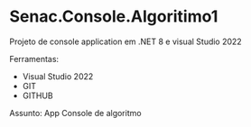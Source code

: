 # Senac.Console.Algoritimo1

Projeto de console application
em .NET 8 e visual Studio 2022

Ferramentas:
- Visual Studio 2022
- GIT
- GITHUB

Assunto: App Console de algoritmo